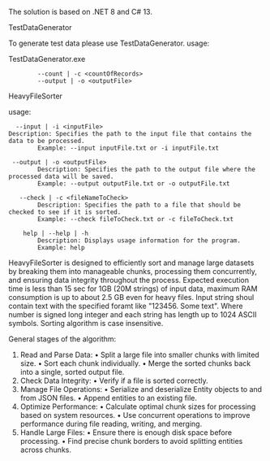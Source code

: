 The solution is based on .NET 8 and C# 13.

TestDataGenerator

To generate test data please use TestDataGenerator.
usage:

TestDataGenerator.exe

            --count | -c <countOfRecords>
            --output | -o <outputFile>

HeavyFileSorter

usage: 

      --input | -i <inputFile>
  	Description: Specifies the path to the input file that contains the data to be processed.
			Example: --input inputFile.txt or -i inputFile.txt
   
     --output | -o <outputFile>
			Description: Specifies the path to the output file where the processed data will be saved.
			Example: --output outputFile.txt or -o outputFile.txt
   
	   --check | -c <fileNameToCheck>
			Description: Specifies the path to a file that should be checked to see if it is sorted.
			Example: --check fileToCheck.txt or -c fileToCheck.txt
   
		help | --help | -h
			Description: Displays usage information for the program.
			Example: help

HeavyFileSorter is designed to efficiently sort and manage large datasets by breaking them into manageable chunks, processing them concurrently, and ensuring data integrity throughout the process.
Expected execution time is less than 15 sec for 1GB (20M strings) of input data, maximum RAM consumption is up to about 2.5 GB even for heavy files.
Input string shoul contain text with the specified foramt like "123456. Some text".
Where number is signed long integer and each string has length up to 1024 ASCII symbols.
Sorting algorithm is case insensitive.

General stages of the algorithm:
1.	Read and Parse Data:
•	Split a large file into smaller chunks with limited size.
•	Sort each chunk individually.
•	Merge the sorted chunks back into a single, sorted output file.
3.	Check Data Integrity:
•	Verify if a file is sorted correctly.
4.	Manage File Operations:
•	Serialize and deserialize Entity objects to and from JSON files.
•	Append entities to an existing file.
5.	Optimize Performance:
•	Calculate optimal chunk sizes for processing based on system resources.
•	Use concurrent operations to improve performance during file reading, writing, and merging.
6.	Handle Large Files:
•	Ensure there is enough disk space before processing.
•	Find precise chunk borders to avoid splitting entities across chunks.
